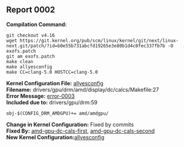 ## Report 0002 #  
**Compilation Command:** 
```
git checkout v4.16  
wget https://git.kernel.org/pub/scm/linux/kernel/git/next/linux-next.git/patch/?id=b0e55b731abcfd19265e3e80b1d4c0fec337fb7b -O exofs.patch  
git am exofs.patch  
make clean  
make allyesconfig  
make CC=clang-5.0 HOSTCC=clang-5.0  
```
**Kernel Configuration File:** [allyesconfig](../config-files/allyesconfig)  
**Filename:** drivers/gpu/drm/amd/display/dc/calcs/Makefile:27  
**Error Message:** [error-0003](../error-files/error0003.txt)  
**Included due to:** drivers/gpu/drm:59  
```
obj-$(CONFIG_DRM_AMDGPU)+= amd/amdgpu/
```
**Change in Kernel Configuration:** Fixed by commits  
**Fixed By:** [amd-gpu-dc-cals-first](https://git.kernel.org/pub/scm/linux/kernel/git/next/linux-next.git/patch/?id=37172013fa2e527735ec9eda51a11cfea3af0ff1), [amd-gpu-dc-cals-second](https://git.kernel.org/pub/scm/linux/kernel/git/next/linux-next.git/patch/?id=cc32ad8f559c36ca2433d282aff690a6842a3a27)  
**New Kernel Configuration:**[allyesconfig](../config-files/allyesconfig)  

